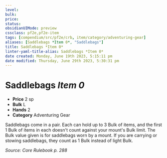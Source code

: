 ```yaml
---
level:
bulk:
price:
status:
obsidianUIMode: preview
cssclass: pf2e,pf2e-item
tags: [compendium/src/pf2e/crb, item/category/adventuring-gear]
aliases: [Saddlebags *Item 0*, "Saddlebags"]
title: Saddlebags *Item 0*
linter-yaml-title-alias: Saddlebags *Item 0*
date created: Monday, June 19th 2023, 5:15:11 pm
date modified: Thursday, June 29th 2023, 5:30:31 pm
---
```


# Saddlebags *Item 0*

- **Price** 2 sp
- **Bulk** L
- **Hands** 2
- **Category** Adventuring Gear

Saddlebags come in a pair. Each can hold up to 3 Bulk of items, and the first 1 Bulk of items in each doesn't count against your mount's Bulk limit. The Bulk value given is for saddlebags worn by a mount. If you are carrying or stowing saddlebags, they count as 1 Bulk instead of light Bulk.

*Source: Core Rulebook p. 288*
